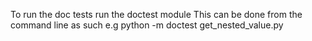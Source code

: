 To run the doc tests run the doctest module 
This can be done from the command line as such 
e.g python -m doctest get_nested_value.py 

